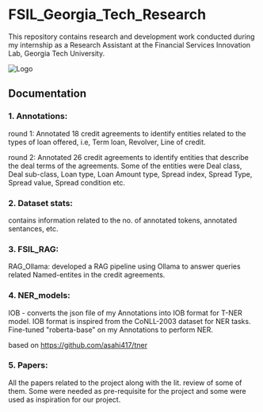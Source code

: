
# FSIL_Georgia_Tech_Research

This repository contains research and development work conducted during my internship as a Research Assistant at the Financial Services Innovation Lab, Georgia Tech University.


![Logo](https://imgs.search.brave.com/gkw4zS3LPa1oiuJPfD8Kw4rv-43xJnJPPyyGHZ67znU/rs:fit:860:0:0:0/g:ce/aHR0cHM6Ly9tZWRp/YS5saWNkbi5jb20v/ZG1zL2ltYWdlL0Q1/NjNEQVFFRk1Bal9n/WVptT3cvaW1hZ2Ut/c2NhbGVfMTkxXzEx/MjgvMC8xNjcwNDQ2/MTU1NjAwL2dlb3Jn/aWFfaW5zdGl0dXRl/X29mX3RlY2hub2xv/Z3lfZmluYW5jaWFs/X3NlcnZpY2VzX2lu/bm92YXRpb25fbGFi/X2NvdmVyP2U9MjE0/NzQ4MzY0NyZ2PWJl/dGEmdD1jUUNlM0Fl/LTZCVkl1SGdndHo5/Q0RZUVc4WVVRUndH/Zm9Ca3ZpMXdDN1FB)


## Documentation 

### 1. Annotations:

round 1: Annotated 18 credit agreements to identify entities related to the types of loan offered, i.e, Term loan, Revolver, Line of credit. 

round 2: Annotated 26 credit agreements to identify entities that describe the deal terms of the agreements. Some of the entities were Deal class, Deal sub-class, Loan type, Loan Amount type, Spread index, Spread Type, Spread value, Spread condition etc.

### 2. Dataset stats:

contains information related to the no. of annotated tokens, annotated sentances, etc. 

### 3. FSIL_RAG:

RAG_Ollama: developed a RAG pipeline using Ollama to answer queries related Named-entites in the credit agreements.

### 4. NER_models:

IOB - converts the json file of my Annotations into IOB format for T-NER model. IOB format is inspired from the CoNLL-2003 dataset for NER tasks. Fine-tuned "roberta-base" on my Annotations to perform NER. 

based on https://github.com/asahi417/tner 

### 5. Papers:

All the papers related to the project along with the lit. review of some of them. Some were needed as pre-requisite for the project and some were used as inspiration for our project. 





